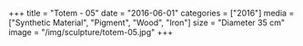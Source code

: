 +++
title = "Totem - 05"
date = "2016-06-01"
categories = ["2016"]
media = ["Synthetic Material", "Pigment", "Wood", "Iron"]
size = "Diameter 35 cm"
image = "/img/sculpture/totem-05.jpg"
+++

